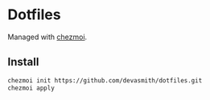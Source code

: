 # Dotfiles

Managed with [chezmoi](https://github.com/twpayne/chezmoi).

## Install

```bash
chezmoi init https://github.com/devasmith/dotfiles.git
chezmoi apply
```
